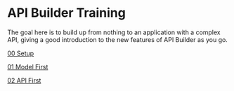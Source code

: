 # API Builder Training

The goal here is to build up from nothing to an application with a complex API, giving a good introduction to the new features of API Builder as you go.

[00 Setup](./00_Setup)

[01 Model First](./01_ModelFirst)

[02 API First](./02_APIFirst)
